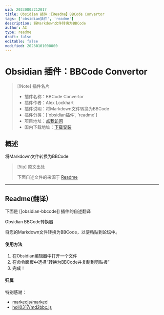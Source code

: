```yaml
---
uid: 20230803212017
title: Obsidian 插件：【Readme】BBCode Convertor
tags: ['obsidian插件', 'readme']
description: 将Markdown文件转换为BBCode
author: AI
type: readme
draft: false
editable: false
modified: 20230101000000
---
```


# Obsidian 插件：BBCode Convertor

> [!Note] 插件名片
> - 插件名称：BBCode Convertor
> - 插件作者：Alex Lockhart
> - 插件说明：将Markdown文件转换为BBCode
> - 插件分类：['obsidian插件', 'readme']
> - 项目地址：[点我访问](https://github.com/salockhart/obsidian-bbcode)
> - 国内下载地址：[下载安装](https://pkmer.cn/products/plugin/pluginMarket/?obsidian-bbcode)

## 概述

将Markdown文件转换为BBCode



> [!tip] 原文出处
> 
>下面自述文件的来源于 [Readme](https://ghproxy.net/https://raw.githubusercontent.com/salockhart/obsidian-bbcode/master/README.md)
> 

---

## Readme(翻译）

下面是 [[obsidian-bbcode]] 插件的自述翻译



Obsidian BBCode转换器

将您的Markdown文件转换为BBCode，以便粘贴到论坛中。

#### 使用方法

1. 在Obsidian编辑器中打开一个文件
2. 在命令面板中选择“转换为BBCode并复制到剪贴板”
3. 完成！

#### 归属

特别感谢：
- [markedjs/marked](https://github.com/markedjs/marked)
- [holi0317/md2bbc.js](https://github.com/holi0317/md2bbc.js)



